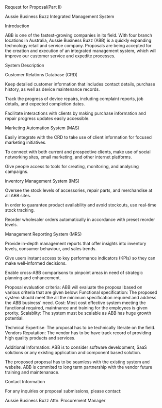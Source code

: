 Request for Proposal(Part II)

Aussie Business Buzz Integrated Management System

Introduction

ABB is one of the fastest-growing companies in its field. With four branch locations in Australia, Aussie Business Buzz (ABB) is a quickly expanding technology retail and service company. Proposals are being accepted for the creation and execution of an integrated management system, which will improve our customer service and expedite processes.

System Description

Customer Relations Database (CRD)

Keep detailed customer information that includes contact details, purchase history, as well as device maintenance records.

Track the progress of device repairs, including complaint reports, job details, and expected completion dates.

Facilitate interactions with clients by making purchase information and repair progress updates easily accessible.

Marketing Automation System (MAS)

Easily integrate with the CRD to take use of client information for focused marketing initiatives.

To connect with both current and prospective clients, make use of social networking sites, email marketing, and other internet platforms.

Give people access to tools for creating, monitoring, and analysing campaigns.

inventory Management System (IMS)

Oversee the stock levels of accessories, repair parts, and merchandise at all ABB sites.

In order to guarantee product availability and avoid stockouts, use real-time stock tracking.

Reorder wholesaler orders automatically in accordance with preset reorder levels.

Management Reporting System (MRS)

Provide in-depth management reports that offer insights into inventory levels, consumer behaviour, and sales trends.

Give users instant access to key performance indicators (KPIs) so they can make well-informed decisions.

Enable cross-ABB comparisons to pinpoint areas in need of strategic planning and enhancement.

Proposal evaluation criteria:
ABB will evaluate the proposal based on various criteria that are given below:
Functional specification: The proposed system should meet the all the minimum specification required and address the ABB business' need.
Cost: Most cost effective system  meeting the functional required, maintnance and training for the employees is given prority.
Scalablity: The system must be scalable as ABB has huge growth potential.

Technical Expertise: The proposal has to be technically literate on the field.
Vendors Reputation: The vendor has to be have track record of providing high quality products and services.

Additional Information: 
ABB is to consider software development, SaaS solutions  or any existing application and component based solution.

The proposed proposal has to be seamless with the existing system and website.
ABB is commited to long term partnership with the vendor future training and maintenanace.

Contact Information

For any inquiries or proposal submissions, please contact:

Aussie Business Buzz
Attn: Procurement Manager


